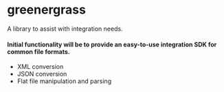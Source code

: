 # greenergrass
A library to assist with integration needs.

#### Initial functionality will be to provide an easy-to-use integration SDK for common file formats.
* XML conversion
* JSON conversion
* Flat file manipulation and parsing

